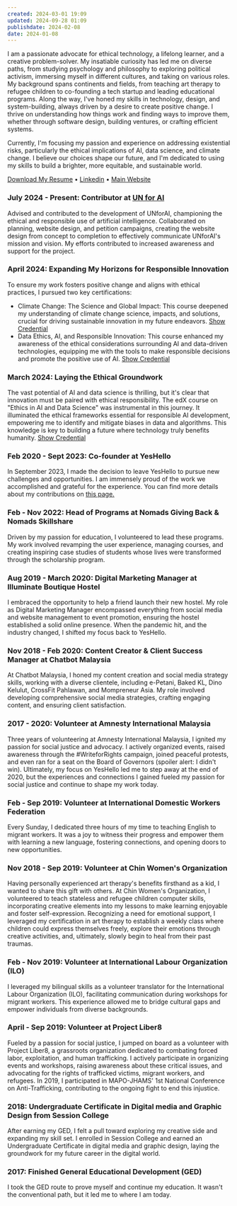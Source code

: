 ```yaml
---
created: 2024-03-01 19:09
updated: 2024-09-28 01:09
publishdate: 2024-02-08
date: 2024-01-08
---
```

I am a passionate advocate for ethical technology, a lifelong learner, and a creative problem-solver. My insatiable curiosity has led me on diverse paths, from studying psychology and philosophy to exploring political activism, immersing myself in different cultures, and taking on various roles. My background spans continents and fields, from teaching art therapy to refugee children to co-founding a tech startup and leading educational programs. Along the way, I've honed my skills in technology, design, and system-building, always driven by a desire to create positive change. I thrive on understanding how things work and finding ways to improve them, whether through software design, building ventures, or crafting efficient systems.

Currently, I'm focusing my passion and experience on addressing existential risks, particularly the ethical implications of AI, data science, and climate change. I believe our choices shape our future, and I'm dedicated to using my skills to build a brighter, more equitable, and sustainable world.

[Download My Resume](https://drive.google.com/file/d/1lwHYsyPqxhzcfu5toofeq0ezzSLI07GB/view?usp=sharing) • [Linkedin](https://www.linkedin.com/in/altaficial/ ) • [Main Website](https://altaficial.com)
### July 2024 - Present: Contributor at [UN for AI](https://unforai.org/)

Advised and contributed to the development of UNforAI, championing the ethical and responsible use of artificial intelligence. Collaborated on planning, website design, and petition campaigns, creating the website design from concept to completion to effectively communicate UNforAI's mission and vision. My efforts contributed to increased awareness and support for the project.

### April 2024: Expanding My Horizons for Responsible Innovation

To ensure my work fosters positive change and aligns with ethical practices, I pursued two key certifications:

- Climate Change: The Science and Global Impact: This course deepened my understanding of climate change science, impacts, and solutions, crucial for driving sustainable innovation in my future endeavors. [Show Credential](https://courses.edx.org/certificates/dfe00dc2d0724da8bd4d64b1cd34a717)
- Data Ethics, AI, and Responsible Innovation: This course enhanced my awareness of the ethical considerations surrounding AI and data-driven technologies, equipping me with the tools to make responsible decisions and promote the positive use of AI. [Show Credential](https://courses.edx.org/certificates/656af4871a12402b8c83c1cbe5af7acb)

### March 2024: Laying the Ethical Groundwork

The vast potential of AI and data science is thrilling, but it's clear that innovation must be paired with ethical responsibility. The edX course on "Ethics in AI and Data Science" was instrumental in this journey. It illuminated the ethical frameworks essential for responsible AI development, empowering me to identify and mitigate biases in data and algorithms. This knowledge is key to building a future where technology truly benefits humanity. [Show Credential](https://courses.edx.org/certificates/48041d65c9394837a8329f3b72cedd11)

### Feb 2020 - Sept 2023: Co-founder at YesHello

In September 2023, I made the decision to leave YesHello to pursue new challenges and opportunities. I am immensely proud of the work we accomplished and grateful for the experience. You can find more details about my contributions on [this page.](https://altaficial.com/yeshello)

### Feb - Nov 2022: Head of Programs at Nomads Giving Back & Nomads Skillshare

Driven by my passion for education, I volunteered to lead these programs. My work involved revamping the user experience, managing courses, and creating inspiring case studies of students whose lives were transformed through the scholarship program.

### Aug 2019 - March 2020: Digital Marketing Manager at Illuminate Boutique Hostel

I embraced the opportunity to help a friend launch their new hostel. My role as Digital Marketing Manager encompassed everything from social media and website management to event promotion, ensuring the hostel established a solid online presence. When the pandemic hit, and the industry changed, I shifted my focus back to YesHello.

### Nov 2018 - Feb 2020: Content Creator & Client Success Manager at Chatbot Malaysia

At Chatbot Malaysia, I honed my content creation and social media strategy skills, working with a diverse clientele, including e-Petani, Baked KL, Dino Kelulut, CrossFit Pahlawan, and Mompreneur Asia. My role involved developing comprehensive social media strategies, crafting engaging content, and ensuring client satisfaction.

### 2017 - 2020: Volunteer at Amnesty International Malaysia

Three years of volunteering at Amnesty International Malaysia, I ignited my passion for social justice and advocacy. I actively organized events, raised awareness through the #WriteforRights campaign, joined peaceful protests, and even ran for a seat on the Board of Governors (spoiler alert: I didn't win). Ultimately, my focus on YesHello led me to step away at the end of 2020, but the experiences and connections I gained fueled my passion for social justice and continue to shape my work today.

### Feb - Sep 2019: Volunteer at International Domestic Workers Federation

Every Sunday, I dedicated three hours of my time to teaching English to migrant workers. It was a joy to witness their progress and empower them with learning a new language, fostering connections, and opening doors to new opportunities.

### Nov 2018 - Sep 2019: Volunteer at Chin Women's Organization

Having personally experienced art therapy's benefits firsthand as a kid, I wanted to share this gift with others. At Chin Women's Organization, I volunteered to teach stateless and refugee children computer skills, incorporating creative elements into my lessons to make learning enjoyable and foster self-expression. Recognizing a need for emotional support, I leveraged my certification in art therapy to establish a weekly class where children could express themselves freely, explore their emotions through creative activities, and, ultimately, slowly begin to heal from their past traumas.

### Feb - Nov 2019: Volunteer at International Labour Organization (ILO)

I leveraged my bilingual skills as a volunteer translator for the International Labour Organization (ILO), facilitating communication during workshops for migrant workers. This experience allowed me to bridge cultural gaps and empower individuals from diverse backgrounds.

### April - Sep 2019: Volunteer at Project Liber8

Fueled by a passion for social justice, I jumped on board as a volunteer with Project Liber8, a grassroots organization dedicated to combating forced labor, exploitation, and human trafficking. I actively participate in organizing events and workshops, raising awareness about these critical issues, and advocating for the rights of trafficked victims, migrant workers, and refugees. In 2019, I participated in MAPO-JHAMS' 1st National Conference on Anti-Trafficking, contributing to the ongoing fight to end this injustice.

### 2018: Undergraduate Certificate in Digital media and Graphic Design from Session College

After earning my GED, I felt a pull toward exploring my creative side and expanding my skill set. I enrolled in Session College and earned an Undergraduate Certificate in digital media and graphic design, laying the groundwork for my future career in the digital world.

### 2017: Finished General Educational Development (GED)

I took the GED route to prove myself and continue my education. It wasn't the conventional path, but it led me to where I am today.